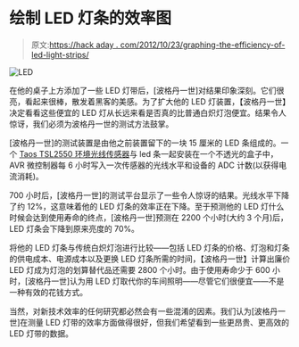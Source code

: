 # 绘制 LED 灯条的效率图

> 原文:[https://hack aday . com/2012/10/23/graphing-the-efficiency-of-led-light-strips/](https://hackaday.com/2012/10/23/graphing-the-efficiencies-of-led-light-strips/)

![](../Images/7fda3a4b1fbb5284b133f5abeb04cdfe.png "LED")

在他的桌子上方添加了一些 LED 灯带后，[波格丹一世]对结果印象深刻。它们很亮，看起来很棒，散发着黑客的美感。为了扩大他的 LED 灯装置，【波格丹一世】决定看看这些便宜的 LED 灯从长远来看是否真的比普通白炽灯泡便宜。结果令人惊讶，我们必须为波格丹一世的测试方法鼓掌。

[波格丹一世]的测试装置是由他之前装置留下的一块 15 厘米的 LED 条组成的。一个 [Taos TSL2550 环境光线传感器](http://www.farnell.com/datasheets/48715.pdf)与 led 条一起安装在一个不透光的盒子中，AVR 微控制器每 6 小时写入一次传感器的光线水平和设备的 ADC 计数(以获得电流消耗)。

700 小时后，[波格丹一世]的测试平台显示了一些令人惊讶的结果。光线水平下降了约 12%，这意味着他的 LED 灯条的效率正在下降。至于预测他的 LED 灯什么时候会达到使用寿命的终点，[波格丹一世]预测在 2200 个小时(大约 3 个月)后，LED 灯条会下降到原来亮度的 70%。

将他的 LED 灯条与传统白炽灯泡进行比较——包括 LED 灯条的价格、灯泡和灯条的供电成本、电源成本以及更换 LED 灯条所需的时间，【波格丹一世】计算出廉价 LED 灯成为灯泡的划算替代品还需要 2800 个小时。由于使用寿命少于 600 小时，[波格丹一世]认为用 LED 灯取代你的车间照明——尽管它们很便宜——不是一种有效的花钱方式。

当然，对新技术效率的任何研究都必然会有一些混淆的因素。我们认为[波格丹一世]在测量 LED 灯带的效率方面做得很好，但我们希望看到一些更昂贵、更高效的 LED 灯带的数据。